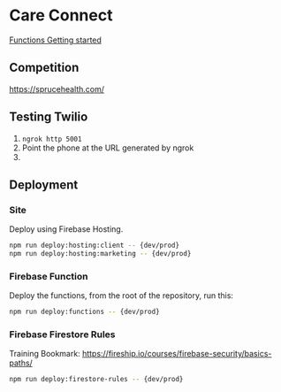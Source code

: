 # Care Connect

[Functions Getting started](https://firebase.google.com/docs/functions/get-started)

## Competition

<https://sprucehealth.com/>

## Testing Twilio

1. `ngrok http 5001`
2. Point the phone at the URL generated by ngrok
3.

## Deployment

### Site

Deploy using Firebase Hosting.

```bash
npm run deploy:hosting:client -- {dev/prod}
npm run deploy:hosting:marketing -- {dev/prod}
```

### Firebase Function

Deploy the functions, from the root of the repository, run this:

```bash
npm run deploy:functions -- {dev/prod}
```

### Firebase Firestore Rules

Training Bookmark: <https://fireship.io/courses/firebase-security/basics-paths/>

```bash
npm run deploy:firestore-rules -- {dev/prod}
```
